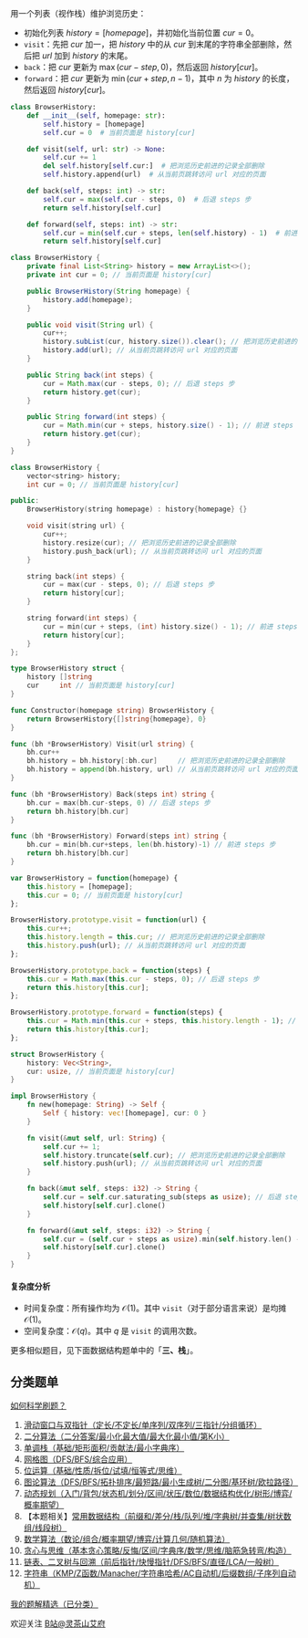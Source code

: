 用一个列表（视作栈）维护浏览历史：

- 初始化列表 $\textit{history}=[\textit{homepage}]$，并初始化当前位置 $\textit{cur}=0$。
- $\texttt{visit}$：先把 $\textit{cur}$ 加一，把 $\textit{history}$ 中的从 $\textit{cur}$ 到末尾的字符串全部删除，然后把 $\textit{url}$ 加到 $\textit{history}$ 的末尾。
- $\texttt{back}$：把 $\textit{cur}$ 更新为 $\max(\textit{cur}-\textit{step},0)$，然后返回 $\textit{history}[\textit{cur}]$。
- $\texttt{forward}$：把 $\textit{cur}$ 更新为 $\min(\textit{cur}+\textit{step},n-1)$，其中 $n$ 为 $\textit{history}$ 的长度，然后返回 $\textit{history}[\textit{cur}]$。

```py [sol-Python3]
class BrowserHistory:
    def __init__(self, homepage: str):
        self.history = [homepage]
        self.cur = 0  # 当前页面是 history[cur]

    def visit(self, url: str) -> None:
        self.cur += 1
        del self.history[self.cur:]  # 把浏览历史前进的记录全部删除
        self.history.append(url)  # 从当前页跳转访问 url 对应的页面

    def back(self, steps: int) -> str:
        self.cur = max(self.cur - steps, 0)  # 后退 steps 步
        return self.history[self.cur]

    def forward(self, steps: int) -> str:
        self.cur = min(self.cur + steps, len(self.history) - 1)  # 前进 steps 步
        return self.history[self.cur]
```

```java [sol-Java]
class BrowserHistory {
    private final List<String> history = new ArrayList<>();
    private int cur = 0; // 当前页面是 history[cur]

    public BrowserHistory(String homepage) {
        history.add(homepage);
    }

    public void visit(String url) {
        cur++;
        history.subList(cur, history.size()).clear(); // 把浏览历史前进的记录全部删除
        history.add(url); // 从当前页跳转访问 url 对应的页面
    }

    public String back(int steps) {
        cur = Math.max(cur - steps, 0); // 后退 steps 步
        return history.get(cur);
    }

    public String forward(int steps) {
        cur = Math.min(cur + steps, history.size() - 1); // 前进 steps 步
        return history.get(cur);
    }
}
```

```cpp [sol-C++]
class BrowserHistory {
    vector<string> history;
    int cur = 0; // 当前页面是 history[cur]

public:
    BrowserHistory(string homepage) : history{homepage} {}

    void visit(string url) {
        cur++;
        history.resize(cur); // 把浏览历史前进的记录全部删除
        history.push_back(url); // 从当前页跳转访问 url 对应的页面
    }

    string back(int steps) {
        cur = max(cur - steps, 0); // 后退 steps 步
        return history[cur];
    }

    string forward(int steps) {
        cur = min(cur + steps, (int) history.size() - 1); // 前进 steps 步
        return history[cur];
    }
};
```

```go [sol-Go]
type BrowserHistory struct {
    history []string
    cur     int // 当前页面是 history[cur]
}

func Constructor(homepage string) BrowserHistory {
    return BrowserHistory{[]string{homepage}, 0}
}

func (bh *BrowserHistory) Visit(url string) {
    bh.cur++
    bh.history = bh.history[:bh.cur]     // 把浏览历史前进的记录全部删除
    bh.history = append(bh.history, url) // 从当前页跳转访问 url 对应的页面
}

func (bh *BrowserHistory) Back(steps int) string {
    bh.cur = max(bh.cur-steps, 0) // 后退 steps 步
    return bh.history[bh.cur]
}

func (bh *BrowserHistory) Forward(steps int) string {
    bh.cur = min(bh.cur+steps, len(bh.history)-1) // 前进 steps 步
    return bh.history[bh.cur]
}
```

```js [sol-JavaScript]
var BrowserHistory = function(homepage) {
    this.history = [homepage];
    this.cur = 0; // 当前页面是 history[cur]
};

BrowserHistory.prototype.visit = function(url) {
    this.cur++;
    this.history.length = this.cur; // 把浏览历史前进的记录全部删除
    this.history.push(url); // 从当前页跳转访问 url 对应的页面
};

BrowserHistory.prototype.back = function(steps) {
    this.cur = Math.max(this.cur - steps, 0); // 后退 steps 步
    return this.history[this.cur];
};

BrowserHistory.prototype.forward = function(steps) {
    this.cur = Math.min(this.cur + steps, this.history.length - 1); // 前进 steps 步
    return this.history[this.cur];
};
```

```rust [sol-Rust]
struct BrowserHistory {
    history: Vec<String>,
    cur: usize, // 当前页面是 history[cur]
}

impl BrowserHistory {
    fn new(homepage: String) -> Self {
        Self { history: vec![homepage], cur: 0 }
    }

    fn visit(&mut self, url: String) {
        self.cur += 1;
        self.history.truncate(self.cur); // 把浏览历史前进的记录全部删除
        self.history.push(url); // 从当前页跳转访问 url 对应的页面
    }

    fn back(&mut self, steps: i32) -> String {
        self.cur = self.cur.saturating_sub(steps as usize); // 后退 steps 步
        self.history[self.cur].clone()
    }

    fn forward(&mut self, steps: i32) -> String {
        self.cur = (self.cur + steps as usize).min(self.history.len() - 1); // 前进 steps 步
        self.history[self.cur].clone()
    }
}
```

#### 复杂度分析

- 时间复杂度：所有操作均为 $\mathcal{O}(1)$。其中 $\texttt{visit}$（对于部分语言来说）是均摊 $\mathcal{O}(1)$。
- 空间复杂度：$\mathcal{O}(q)$。其中 $q$ 是 $\texttt{visit}$ 的调用次数。

更多相似题目，见下面数据结构题单中的「**三、栈**」。

## 分类题单

[如何科学刷题？](https://leetcode.cn/circle/discuss/RvFUtj/)

1. [滑动窗口与双指针（定长/不定长/单序列/双序列/三指针/分组循环）](https://leetcode.cn/circle/discuss/0viNMK/)
2. [二分算法（二分答案/最小化最大值/最大化最小值/第K小）](https://leetcode.cn/circle/discuss/SqopEo/)
3. [单调栈（基础/矩形面积/贡献法/最小字典序）](https://leetcode.cn/circle/discuss/9oZFK9/)
4. [网格图（DFS/BFS/综合应用）](https://leetcode.cn/circle/discuss/YiXPXW/)
5. [位运算（基础/性质/拆位/试填/恒等式/思维）](https://leetcode.cn/circle/discuss/dHn9Vk/)
6. [图论算法（DFS/BFS/拓扑排序/最短路/最小生成树/二分图/基环树/欧拉路径）](https://leetcode.cn/circle/discuss/01LUak/)
7. [动态规划（入门/背包/状态机/划分/区间/状压/数位/数据结构优化/树形/博弈/概率期望）](https://leetcode.cn/circle/discuss/tXLS3i/)
8. 【本题相关】[常用数据结构（前缀和/差分/栈/队列/堆/字典树/并查集/树状数组/线段树）](https://leetcode.cn/circle/discuss/mOr1u6/)
9. [数学算法（数论/组合/概率期望/博弈/计算几何/随机算法）](https://leetcode.cn/circle/discuss/IYT3ss/)
10. [贪心与思维（基本贪心策略/反悔/区间/字典序/数学/思维/脑筋急转弯/构造）](https://leetcode.cn/circle/discuss/g6KTKL/)
11. [链表、二叉树与回溯（前后指针/快慢指针/DFS/BFS/直径/LCA/一般树）](https://leetcode.cn/circle/discuss/K0n2gO/)
12. [字符串（KMP/Z函数/Manacher/字符串哈希/AC自动机/后缀数组/子序列自动机）](https://leetcode.cn/circle/discuss/SJFwQI/)

[我的题解精选（已分类）](https://github.com/EndlessCheng/codeforces-go/blob/master/leetcode/SOLUTIONS.md)

欢迎关注 [B站@灵茶山艾府](https://space.bilibili.com/206214)
